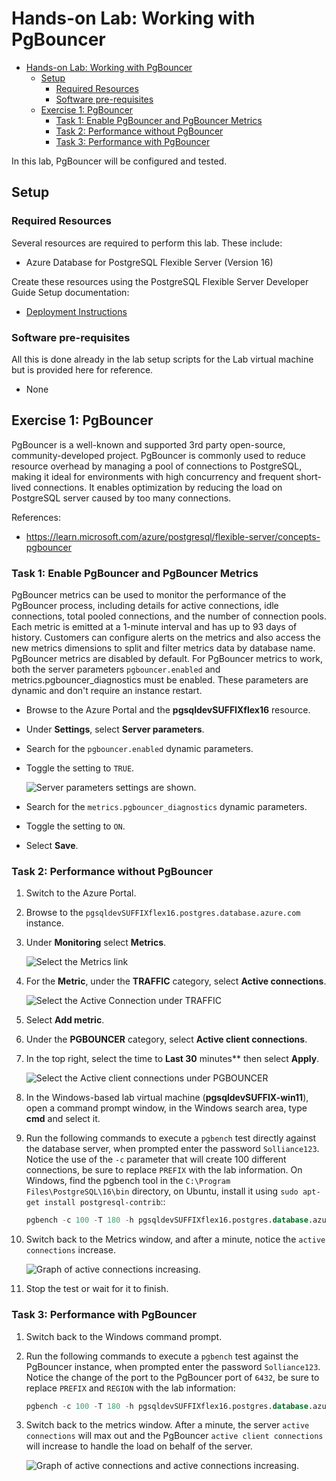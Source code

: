 # Hands-on Lab: Working with PgBouncer

- [Hands-on Lab: Working with PgBouncer](#hands-on-lab-working-with-pgbouncer)
  - [Setup](#setup)
    - [Required Resources](#required-resources)
    - [Software pre-requisites](#software-pre-requisites)
  - [Exercise 1: PgBouncer](#exercise-1-pgbouncer)
    - [Task 1: Enable PgBouncer and PgBouncer Metrics](#task-1-enable-pgbouncer-and-pgbouncer-metrics)
    - [Task 2: Performance without PgBouncer](#task-2-performance-without-pgbouncer)
    - [Task 3: Performance with PgBouncer](#task-3-performance-with-pgbouncer)

In this lab, PgBouncer will be configured and tested.

## Setup

### Required Resources

Several resources are required to perform this lab. These include:

- Azure Database for PostgreSQL Flexible Server (Version 16)

Create these resources using the PostgreSQL Flexible Server Developer Guide Setup documentation:

- [Deployment Instructions](../../../11_03_Setup/00_Template_Deployment_Instructions.md)

### Software pre-requisites

All this is done already in the lab setup scripts for the Lab virtual machine but is provided here for reference.

- None

## Exercise 1: PgBouncer

PgBouncer is a well-known and supported 3rd party open-source, community-developed project. PgBouncer is commonly used to reduce resource overhead by managing a pool of connections to PostgreSQL, making it ideal for environments with high concurrency and frequent short-lived connections. It enables optimization by reducing the load on PostgreSQL server caused by too many connections.

References:

- <https://learn.microsoft.com/azure/postgresql/flexible-server/concepts-pgbouncer>

### Task 1: Enable PgBouncer and PgBouncer Metrics

PgBouncer metrics can be used to monitor the performance of the PgBouncer process, including details for active connections, idle connections, total pooled connections, and the number of connection pools. Each metric is emitted at a 1-minute interval and has up to 93 days of history. Customers can configure alerts on the metrics and also access the new metrics dimensions to split and filter metrics data by database name. PgBouncer metrics are disabled by default. For PgBouncer metrics to work, both the server parameters `pgbouncer.enabled` and metrics.pgbouncer_diagnostics must be enabled. These parameters are dynamic and don't require an instance restart.

- Browse to the Azure Portal and the **pgsqldevSUFFIXflex16** resource.
- Under **Settings**, select **Server parameters**.
- Search for the `pgbouncer.enabled` dynamic parameters.
- Toggle the setting to `TRUE`.

    ![Server parameters settings are shown.](media/02_03_enable_pgbouncer.png)

- Search for the `metrics.pgbouncer_diagnostics` dynamic parameters.
- Toggle the setting to `ON`.
- Select **Save**.

### Task 2: Performance without PgBouncer

1. Switch to the Azure Portal.
2. Browse to the `pgsqldevSUFFIXflex16.postgres.database.azure.com` instance.
3. Under **Monitoring** select **Metrics**.

    ![Select the Metrics link](media/monitoring_metrics.png)

4. For the **Metric**, under the **TRAFFIC** category, select **Active connections**.

    ![Select the Active Connection under TRAFFIC](media/traffic_active_connections.png)

5. Select **Add metric**.
6. Under the **PGBOUNCER** category, select **Active client connections**.
7. In the top right, select the time to **Last 30** minutes** then select **Apply**.

    ![Select the Active client connections under PGBOUNCER](media/metrics_set_30_minutes.png)

8. In the Windows-based lab virtual machine (**pgsqldevSUFFIX-win11**), open a command prompt window, in the Windows search area, type **cmd** and select it.
9. Run the following commands to execute a `pgbench` test directly against the database server, when prompted enter the password `Solliance123`.  Notice the use of the `-c` parameter that will create 100 different connections, be sure to replace `PREFIX` with the lab information. On Windows, find the pgbench tool in the `C:\Program Files\PostgreSQL\16\bin` directory, on Ubuntu, install it using `sudo apt-get install postgresql-contrib`::

    ```sql
    pgbench -c 100 -T 180 -h pgsqldevSUFFIXflex16.postgres.database.azure.com -p 5432 -U wsuser -d airbnb
    ```

10. Switch back to the Metrics window, and after a minute, notice the `active connections` increase.

    ![Graph of active connections increasing.](media/02_pgbouncer_01.png)

11. Stop the test or wait for it to finish.

### Task 3: Performance with PgBouncer

1. Switch back to the Windows command prompt.
2. Run the following commands to execute a `pgbench` test against the PgBouncer instance, when prompted enter the password `Solliance123`. Notice the change of the port to the PgBouncer port of `6432`, be sure to replace `PREFIX` and `REGION` with the lab information:

    ```sql
    pgbench -c 100 -T 180 -h pgsqldevSUFFIXflex16.postgres.database.azure.com -p 6432 -U wsuser -d airbnb
    ```

3. Switch back to the metrics window.  After a minute, the server `active connections` will max out and the PgBouncer `active client connections` will increase to handle the load on behalf of the server.

    ![Graph of active connections and active connections increasing.](media/02_pgbouncer_02.png)
